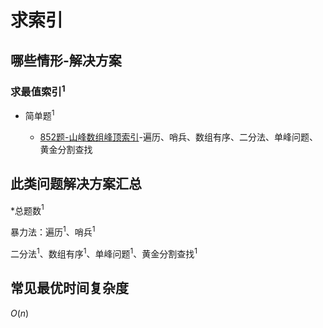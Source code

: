 # 求索引

## 哪些情形-解决方案

### 求最值索引$^1$

+ 简单题$^1$

  + [852题-山峰数组峰顶索引](852-PeakIndexinaMountainArray.md)-遍历、哨兵、数组有序、二分法、单峰问题、黄金分割查找

## 此类问题解决方案汇总

\*总题数$^1$

暴力法：遍历$^1$、哨兵$^1$

二分法$^1$、数组有序$^1$、单峰问题$^1$、黄金分割查找$^1$

## 常见最优时间复杂度

$O(n)$
